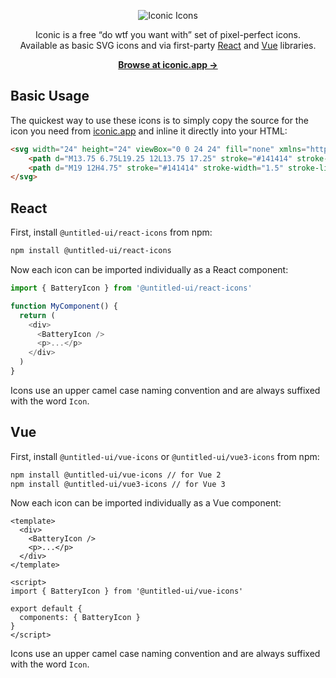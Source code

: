 <p align="center">
    <img src="https://user-images.githubusercontent.com/203882/116871351-06e22100-ac0c-11eb-9ae5-7524e308ad7c.jpg" alt="Iconic Icons">
</p>

<p align="center">
    Iconic is a free “do wtf you want with” set of pixel-perfect icons. <br>Available as basic SVG icons and via first-party <a href="#react">React</a> and <a href="#vue">Vue</a> libraries.
<p>

<p align="center">
  <a href="https://iconic.app"><strong>Browse at iconic.app &rarr;</strong></a>
</p>

## Basic Usage

The quickest way to use these icons is to simply copy the source for the icon you need from [iconic.app](https://iconic.app/) and inline it directly into your HTML:

```html
<svg width="24" height="24" viewBox="0 0 24 24" fill="none" xmlns="http://www.w3.org/2000/svg">
    <path d="M13.75 6.75L19.25 12L13.75 17.25" stroke="#141414" stroke-width="1.5" stroke-linecap="round" stroke-linejoin="round"></path>
    <path d="M19 12H4.75" stroke="#141414" stroke-width="1.5" stroke-linecap="round" stroke-linejoin="round"></path>
</svg>
```

## React

First, install `@untitled-ui/react-icons` from npm:

```sh
npm install @untitled-ui/react-icons
```

Now each icon can be imported individually as a React component:

```js
import { BatteryIcon } from '@untitled-ui/react-icons'

function MyComponent() {
  return (
    <div>
      <BatteryIcon />
      <p>...</p>
    </div>
  )
}
```

Icons use an upper camel case naming convention and are always suffixed with the word `Icon`.

## Vue

First, install `@untitled-ui/vue-icons` or `@untitled-ui/vue3-icons` from npm:

```sh
npm install @untitled-ui/vue-icons // for Vue 2
npm install @untitled-ui/vue3-icons // for Vue 3
```

Now each icon can be imported individually as a Vue component:

```vue
<template>
  <div>
    <BatteryIcon />
    <p>...</p>
  </div>
</template>

<script>
import { BatteryIcon } from '@untitled-ui/vue-icons'

export default {
  components: { BatteryIcon }
}
</script>
```

Icons use an upper camel case naming convention and are always suffixed with the word `Icon`.